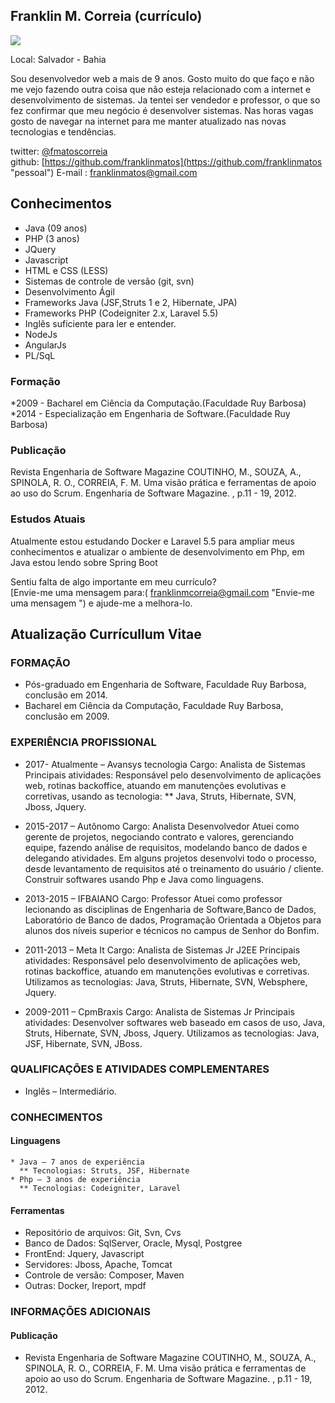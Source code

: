 ##  Franklin M. Correia (currículo)

<img src="https://s.gravatar.com/avatar/5409b0cafc6fa015132e2157f0284669?s=80" />

Local: Salvador - Bahia

Sou desenvolvedor web a mais de 9 anos. Gosto muito do que faço
e não me vejo fazendo outra coisa que não esteja relacionado com a internet e desenvolvimento de sistemas. Ja tentei ser vendedor e professor, o que so fez confirmar que meu negócio é desenvolver sistemas. Nas horas vagas gosto de navegar na internet 
para me manter atualizado nas novas tecnologias e tendências.

twitter: [@fmatoscorreia](http://twitter.com/fmatoscorreia "pessoal")  
github: [https://github.com/franklinmatos](https://github.com/franklinmatos "pessoal")
E-mail : franklinmatos@gmail.com

## Conhecimentos

* Java (09 anos)
* PHP (3 anos)
* JQuery
* Javascript
* HTML e CSS (LESS)
* Sistemas de controle de versão (git, svn)
* Desenvolvimento Ágil
* Frameworks Java (JSF,Struts 1 e 2, Hibernate, JPA)
* Frameworks PHP (Codeigniter 2.x, Laravel 5.5)
* Inglês suficiente para ler e entender.
* NodeJs
* AngularJs
* PL/SqL

### Formação

*2009 - Bacharel em Ciência da Computação.(Faculdade Ruy Barbosa)<br>
*2014 - Especialização em Engenharia de Software.(Faculdade Ruy Barbosa)

### Publicação

Revista Engenharia de Software Magazine
COUTINHO, M., SOUZA, A., SPINOLA, R. O., CORREIA, F. M.
Uma visão prática e ferramentas de apoio ao uso do Scrum. Engenharia de
Software Magazine. , p.11 - 19, 2012.

### Estudos Atuais

Atualmente estou estudando Docker e Laravel 5.5 para ampliar meus conhecimentos e atualizar o ambiente de desenvolvimento em Php, em Java estou lendo sobre Spring Boot 

Sentiu falta de algo importante em meu currículo?  
[Envie-me uma mensagem para:( franklinmcorreia@gmail.com "Envie-me uma mensagem ") e ajude-me a melhora-lo.


## Atualização Currícullum Vitae

### FORMAÇÃO
* Pós-graduado em Engenharia de Software, Faculdade Ruy Barbosa, conclusão em 2014.
* Bacharel em Ciência da Computação, Faculdade Ruy Barbosa, conclusão em 2009.

### EXPERIÊNCIA PROFISSIONAL
* 2017- Atualmente – Avansys tecnologia
  Cargo: Analista de Sistemas
  Principais atividades: Responsável pelo desenvolvimento de aplicações web, rotinas backoffice, atuando em manutenções evolutivas e corretivas, usando as tecnologia: 
  ** Java, Struts, Hibernate, SVN, Jboss, Jquery.

* 2015-2017 – Autônomo
  Cargo: Analista Desenvolvedor
  Atuei como gerente de projetos, negociando contrato e valores, gerenciando equipe, fazendo análise de requisitos, modelando banco de dados e delegando atividades. Em alguns projetos desenvolvi todo o processo, desde levantamento de requisitos até o
treinamento do usuário / cliente. Construir softwares usando Php e Java como linguagens.

* 2013-2015 – IFBAIANO
Cargo: Professor
Atuei como professor lecionando as disciplinas de Engenharia de Software,Banco de
Dados, Laboratório de Banco de dados, Programação Orientada a Objetos para alunos
dos níveis superior e técnicos no campus de Senhor do Bonfim.

* 2011-2013 – Meta It
  Cargo: Analista de Sistemas Jr J2EE
  Principais atividades: Responsável pelo desenvolvimento de aplicações web, rotinas backoffice, atuando em manutenções evolutivas e corretivas. Utilizamos as tecnologias: Java, Struts, Hibernate, SVN, Websphere, Jquery.

* 2009-2011 – CpmBraxis
Cargo: Analista de Sistemas Jr
Principais atividades: Desenvolver softwares web baseado em casos de uso, Java, Struts, Hibernate, SVN, Jboss, Jquery. Utilizamos as tecnologias: Java, JSF, Hibernate, SVN, JBoss.

### QUALIFICAÇÕES E ATIVIDADES COMPLEMENTARES
* Inglês – Intermediário.

### CONHECIMENTOS
  #### Linguagens 
    * Java – 7 anos de experiência
      ** Tecnologias: Struts, JSF, Hibernate
    * Php – 3 anos de experiência
      ** Tecnologias: Codeigniter, Laravel
#### Ferramentas
  * Repositório de arquivos: Git, Svn, Cvs
  * Banco de Dados: SqlServer, Oracle, Mysql, Postgree
  * FrontEnd: Jquery, Javascript
  * Servidores: Jboss, Apache, Tomcat
  * Controle de versão: Composer, Maven
  * Outras: Docker, Ireport, mpdf

### INFORMAÇÕES ADICIONAIS
 #### Publicação
  * Revista Engenharia de Software Magazine
    COUTINHO, M., SOUZA, A., SPINOLA, R. O., CORREIA, F. M.
    Uma visão prática e ferramentas de apoio ao uso do Scrum. Engenharia de Software Magazine. , p.11 - 19, 2012.
